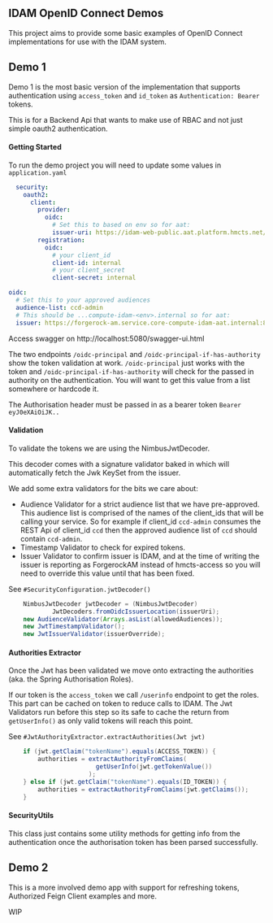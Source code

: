 ## IDAM OpenID Connect Demos

This project aims to provide some basic examples of OpenID
Connect implementations for use with the IDAM system.

Demo 1
---

Demo 1 is the most basic version of the implementation that
supports authentication using `access_token` and `id_token`
as `Authentication: Bearer` tokens.

This is for a Backend Api that wants to make use of RBAC and
not just simple oauth2 authentication.

#### Getting Started
To run the demo project you will need to update some values
in `application.yaml`

```yaml
  security:
    oauth2:
      client:
        provider:
          oidc:
            # Set this to based on env so for aat:
            issuer-uri: https://idam-web-public.aat.platform.hmcts.net/o
        registration:
          oidc:
            # your client_id
            client-id: internal
            # your client_secret
            client-secret: internal

oidc:
  # Set this to your approved audiences
  audience-list: ccd-admin
  # This should be ...compute-idam-<env>.internal so for aat:
  issuer: https://forgerock-am.service.core-compute-idam-aat.internal:8443/openam/oauth2/hmcts
```

Access swagger on http://localhost:5080/swagger-ui.html

The two endpoints `/oidc-principal` and 
`/oidc-principal-if-has-authority` show the token validation
at work. `/oidc-principal` just works with the token and
`/oidc-principal-if-has-authority` will check for the passed 
in authority on the authentication. You will want to get
this value from a list somewhere or hardcode it.

The Authorisation header must be passed in as a bearer token
`Bearer eyJ0eXAiOiJK..`

#### Validation
To validate the tokens we are using the NimbusJwtDecoder.

This decoder comes with a signature validator baked in which
will automatically fetch the Jwk KeySet from the issuer.

We add some extra validators for the bits we care about:
 * Audience Validator for a strict audience list that we have
  pre-approved. This audience list is comprised of the names 
  of the client_ids that will be calling your service. So for
  example if client_id `ccd-admin` consumes the REST Api of
  client_id `ccd` then the approved audience list of `ccd` 
  should contain `ccd-admin`.
 * Timestamp Validator to check for expired tokens.
 * Issuer Validator to confirm issuer is IDAM, and at the time
 of writing the issuer is reporting as ForgerockAM instead of 
 hmcts-access so you will need to override this value until
 that has been fixed.
   
See `#SecurityConfiguration.jwtDecoder()`
```java
    NimbusJwtDecoder jwtDecoder = (NimbusJwtDecoder)
            JwtDecoders.fromOidcIssuerLocation(issuerUri);
    new AudienceValidator(Arrays.asList(allowedAudiences));
    new JwtTimestampValidator();
    new JwtIssuerValidator(issuerOverride);
```

#### Authorities Extractor

Once the Jwt has been validated we move onto extracting the
authorities (aka. the Spring Authorisation Roles).

If our token is the `access_token` we call `/userinfo` endpoint
to get the roles. This part can be cached on token to reduce calls 
to IDAM. The Jwt Validators run before this step so its safe to 
cache the return from `getUserInfo()` as only valid tokens will reach
this point.

See `#JwtAuthorityExtractor.extractAuthorities(Jwt jwt)`

```java
    if (jwt.getClaim("tokenName").equals(ACCESS_TOKEN)) {
        authorities = extractAuthorityFromClaims(
                        getUserInfo(jwt.getTokenValue())
                      );
    } else if (jwt.getClaim("tokenName").equals(ID_TOKEN)) {
        authorities = extractAuthorityFromClaims(jwt.getClaims());
    }
```

#### SecurityUtils

This class just contains some utility methods for getting info
from the authentication once the authorisation token has been 
parsed successfully.

Demo 2
---

This is a more involved demo app with support for refreshing
tokens, Authorized Feign Client examples and more.

WIP

